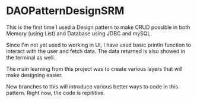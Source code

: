# DAOPatternDesignSRM
This is the first time I used a Design pattern to make CRUD possible in both Memory (using List) and Database using JDBC and mySQL.

Since I'm not yet used to working in UI, I have used basic println function to interact with the user and fetch data. The data returned is also showed in the terminal as well.

The main learning from this project was to create various layers that will make designing easier.

New branches to this will introduce various better ways to code in this pattern. Right now, the code is repititive. 
